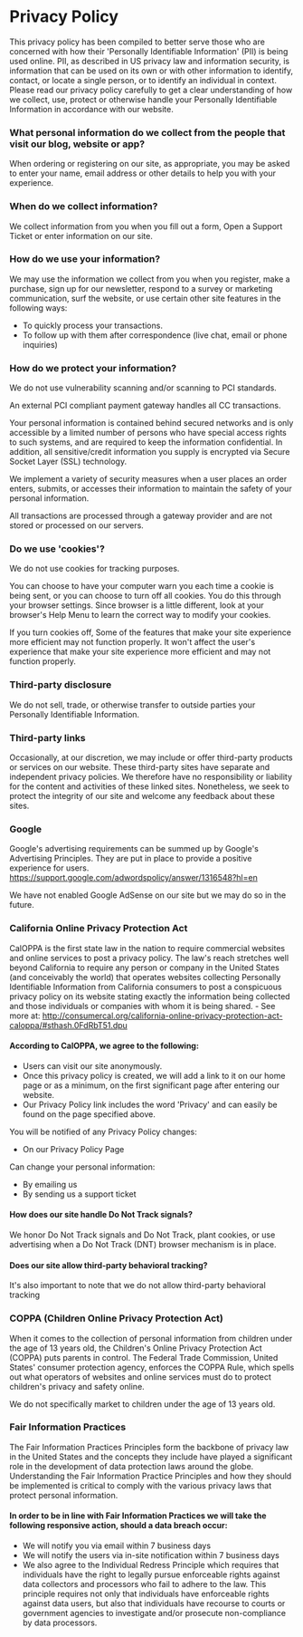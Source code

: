 Privacy Policy
==============

This privacy policy has been compiled to better serve those who are concerned with how their
'Personally Identifiable Information' (PII) is being used online. PII, as described in US privacy law and
information security, is information that can be used on its own or with other information to identify, contact,
or locate a single person, or to identify an individual in context. Please read our privacy policy carefully to
get a clear understanding of how we collect, use, protect or otherwise handle your Personally Identifiable
Information in accordance with our website.

### What personal information do we collect from the people that visit our blog, website or app?
When ordering or registering on our site, as appropriate, you may be asked to enter your name, email address or
other details to help you with your experience.

### When do we collect information?
We collect information from you when you fill out a form, Open a Support Ticket or enter information on our site.

### How do we use your information?
We may use the information we collect from you when you register, make a purchase, sign up for our newsletter, respond
to a survey or marketing communication, surf the website, or use certain other site features in the following ways:
- To quickly process your transactions.
- To follow up with them after correspondence (live chat, email or phone inquiries)

### How do we protect your information?
We do not use vulnerability scanning and/or scanning to PCI standards.

An external PCI compliant payment gateway handles all CC transactions.

Your personal information is contained behind secured networks and is only accessible by a limited number of persons who
have special access rights to such systems, and are required to keep the information confidential. In addition, all
sensitive/credit information you supply is encrypted via Secure Socket Layer (SSL) technology.

We implement a variety of security measures when a user places an order enters, submits, or accesses their information
to maintain the safety of your personal information.

All transactions are processed through a gateway provider and are not stored or processed on our servers.

### Do we use 'cookies'?

We do not use cookies for tracking purposes.

You can choose to have your computer warn you each time a cookie is being sent, or you can choose to turn off all
cookies. You do this through your browser settings. Since browser is a little different, look at your browser's Help
Menu to learn the correct way to modify your cookies.

If you turn cookies off, Some of the features that make your site experience more efficient may not function properly.
It won't affect the user's experience that make your site experience more efficient and may not function properly.

### Third-party disclosure
We do not sell, trade, or otherwise transfer to outside parties your Personally Identifiable Information.

### Third-party links
Occasionally, at our discretion, we may include or offer third-party products or services on our website. These
third-party sites have separate and independent privacy policies. We therefore have no responsibility or liability for
the content and activities of these linked sites. Nonetheless, we seek to protect the integrity of our site and welcome
any feedback about these sites.

### Google
Google's advertising requirements can be summed up by Google's Advertising Principles. They are put in place to provide
a positive experience for users. https://support.google.com/adwordspolicy/answer/1316548?hl=en

We have not enabled Google AdSense on our site but we may do so in the future.

### California Online Privacy Protection Act
CalOPPA is the first state law in the nation to require commercial websites and online services to post a privacy
policy. The law's reach stretches well beyond California to require any person or company in the United States (and
conceivably the world) that operates websites collecting Personally Identifiable Information from California consumers
to post a conspicuous privacy policy on its website stating exactly the information being collected and those
individuals or companies with whom it is being shared. - See more at:
http://consumercal.org/california-online-privacy-protection-act-caloppa/#sthash.0FdRbT51.dpu

#### According to CalOPPA, we agree to the following:
- Users can visit our site anonymously.
- Once this privacy policy is created, we will add a link to it on our home page or as a minimum, on the first
    significant page after entering our website.
- Our Privacy Policy link includes the word 'Privacy' and can easily be found on the page specified above.

You will be notified of any Privacy Policy changes:
- On our Privacy Policy Page

Can change your personal information:
- By emailing us
- By sending us a support ticket

#### How does our site handle Do Not Track signals?
We honor Do Not Track signals and Do Not Track, plant cookies, or use advertising when a Do Not Track (DNT) browser
mechanism is in place.

#### Does our site allow third-party behavioral tracking?
It's also important to note that we do not allow third-party behavioral tracking

### COPPA (Children Online Privacy Protection Act)
When it comes to the collection of personal information from children under the age of 13 years old, the Children's
Online Privacy Protection Act (COPPA) puts parents in control. The Federal Trade Commission, United States' consumer
protection agency, enforces the COPPA Rule, which spells out what operators of websites and online services must do to
protect children's privacy and safety online.

We do not specifically market to children under the age of 13 years old.

### Fair Information Practices
The Fair Information Practices Principles form the backbone of privacy law in the United States and the concepts they
include have played a significant role in the development of data protection laws around the globe. Understanding the
Fair Information Practice Principles and how they should be implemented is critical to comply with the various privacy
laws that protect personal information.

#### In order to be in line with Fair Information Practices we will take the following responsive action, should a data breach occur:
- We will notify you via email within 7 business days
- We will notify the users via in-site notification within 7 business days
- We also agree to the Individual Redress Principle which requires that individuals have the right to legally pursue
    enforceable rights against data collectors and processors who fail to adhere to the law. This principle requires not
    only that individuals have enforceable rights against data users, but also that individuals have recourse to courts
    or government agencies to investigate and/or prosecute non-compliance by data processors.
